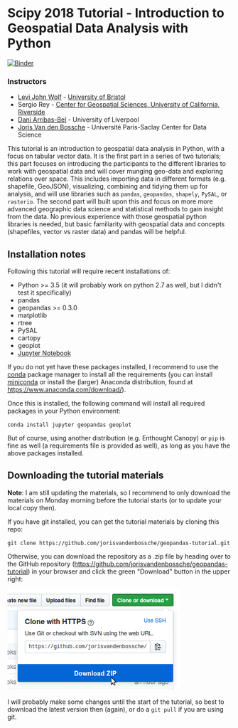 # Scipy 2018 Tutorial - Introduction to Geospatial Data Analysis with Python 

[![Binder](https://mybinder.org/badge.svg)](https://mybinder.org/v2/gh/geopandas/scipy2018-geospatial-data/master)

### Instructors

- [Levi John Wolf](https://ljwolf.org) - [University of Bristol](http://www.bristol.ac.uk/geography/levi-j-wolf/overview.html)
- Sergio Rey - [Center for Geospatial Sciences, University of California, Riverside](http://spatial.ucr.edu/peopleRey.html)
- [Dani Arribas-Bel](http://darribas.org/) -  University of Liverpool
- [Joris Van den Bossche](https://jorisvandenbossche.github.io/) - Université Paris-Saclay Center for Data Science 


This tutorial is an introduction to geospatial data analysis in Python, with a focus on tabular vector data. It is the first part in a series of two tutorials; this part focuses on introducing the participants to the different libraries to work with geospatial data and will cover munging geo-data and exploring relations over space. This includes importing data in different formats (e.g. shapefile, GeoJSON), visualizing, combining and tidying them up for analysis, and will use libraries such as `pandas`, `geopandas`, `shapely`, `PySAL`, or `rasterio`. The second part will built upon this and focus on more more advanced geographic data science and statistical methods to gain insight from the data. No previous experience with those geospatial python libraries is needed, but basic familiarity with geospatial data and concepts (shapefiles, vector vs raster data) and pandas will be helpful.



## Installation notes

Following this tutorial will require recent installations of:

- Python >= 3.5 (it will probably work on python 2.7 as well, but I didn't test it specifically)
- pandas
- geopandas >= 0.3.0
- matplotlib
- rtree
- PySAL
- cartopy
- geoplot
- [Jupyter Notebook](http://jupyter.org)

If you do not yet have these packages installed, I recommend to use the [conda](http://conda.pydata.org/docs/intro.html) package manager to install all the requirements 
(you can install [miniconda](http://conda.pydata.org/miniconda.html) or install the (larger) Anaconda
distribution, found at https://www.anaconda.com/download/).

Once this is installed, the following command will install all required packages in your Python environment:

```
conda install jupyter geopandas geoplot
```

But of course, using another distribution (e.g. Enthought Canopy) or ``pip`` is fine as well (a requirements file is provided as well), as long
as you have the above packages installed.


## Downloading the tutorial materials

**Note**: I am still updating the materials, so I recommend to only download the materials on Monday morning before the tutorial starts (or to update your local copy then).

If you have git installed, you can get the tutorial materials by cloning this repo:

    git clone https://github.com/jorisvandenbossche/geopandas-tutorial.git

Otherwise, you can download the repository as a .zip file by heading over
to the GitHub repository (https://github.com/jorisvandenbossche/geopandas-tutorial) in
your browser and click the green "Download" button in the upper right:

![](img/download-button.png)

I will probably make some changes until the start of the tutorial, so best to download
the latest version then (again), or do a `git pull` if you are using git.

